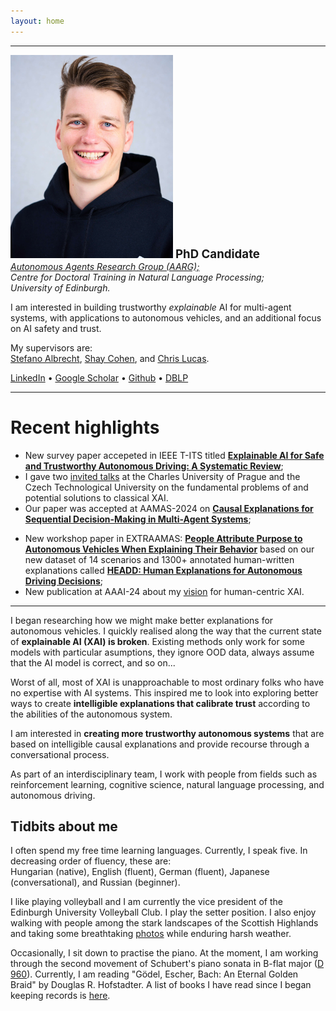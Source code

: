 ```yaml
---
layout: home
---
```

<hr />
<div class="intro">
    <img src="assets/portrait_small.jpg" alt="Portrait of Balint" width="260" class="header_img" />
    <strong style="font-size: 14pt;">PhD Candidate</strong><br />
    <div style="text-align: left; font-style: italic">
    <a href="https://agents.inf.ed.ac.uk/">Autonomous Agents Research Group (AARG);</a><br />
    Centre for Doctoral Training in Natural Language Processing;<br />
    University of Edinburgh.
    </div>
    <p>
    I am interested in building trustworthy <em>explainable</em> AI for multi-agent systems, with applications to autonomous vehicles, and an additional focus on AI safety and trust.
    </p>
    <p>
    My supervisors are: <br />
    <a href="https://agents.inf.ed.ac.uk/stefano-albrecht/">Stefano Albrecht</a>, <a href="https://homepages.inf.ed.ac.uk/scohen/">Shay Cohen</a>, and <a href="https://homepages.inf.ed.ac.uk/clucas2/">Chris Lucas</a>.
    </p>
    <span>
    <a href="https://www.linkedin.com/in/gyevnarb/">LinkedIn</a>
    &bull;
    <a href="https://scholar.google.com/citations?user=fLyES3oAAAAJ">Google Scholar</a>
    &bull;
    <a href="https://github.com/gyevnarb/">Github</a>
    &bull;
    <a href="https://dblp.org/pid/287/4975.html">DBLP</a>
    </span>
</div>

<hr />

# Recent highlights

- New survey paper accepeted in IEEE T-ITS titled **[Explainable AI for Safe and Trustworthy Autonomous Driving: A Systematic Review](https://ieeexplore.ieee.org/document/10716567)**;
- I gave two [invited talks](/assets/xai-seminar-prague.pdf) at the Charles University of Prague and the Czech Technological University on the fundamental problems of and potential solutions to classical XAI.
- Our paper was accepted at AAMAS-2024 on **[Causal Explanations for Sequential Decision-Making in Multi-Agent Systems](https://arxiv.org/abs/2302.10809)**;
<!-- - I gave an [interview](https://aihub.org/2024/04/16/interview-with-balint-gyevnar-creating-explanations-for-ai-based-decision-making-systems/) to AIHub about my research and the AAAI-24 publication; -->
- New workshop paper in EXTRAAMAS: **[People Attribute Purpose to Autonomous Vehicles When Explaining Their Behavior](https://arxiv.org/abs/2403.08828)** based on our new dataset of 14 scenarios and 1300+ annotated human-written explanations called **[HEADD: Human Explanations for Autonomous Driving Decisions](https://datashare.ed.ac.uk/handle/10283/8714)**;
- New publication at AAAI-24 about my [vision](https://ojs.aaai.org/index.php/AAAI/article/download/30395/32462) for human-centric XAI.
<!-- - Our paper **[Bridging the Transparency Gap: What Can Explainable AI Learn From the AI Act?](https://arxiv.org/abs/2302.10766)** was accepted at ECAI 2023; -->
<!-- - I was **[awarded £4,000](https://tas.ac.uk/skills/early-career-researcher-awards/)** by the UKRI Trustworthy Autonomous Systems Hub for my work on human-centered social explainable AI. -->
<!-- - My essay **["Love, Sex, and AI"](assets/essay_lovesexai.pdf)** was selected for publication by the Standing Committee of the AI100 project at Stanford University. -->

<hr />


I began researching how we might make better explanations for autonomous vehicles. 
I quickly realised along the way that the current state of **explainable AI (XAI) is broken**.
Existing methods only work for some models with particular asumptions, they ignore OOD data, always assume that the AI model is correct, and so on...

Worst of all, most of XAI is unapproachable to most ordinary folks who have no expertise with AI systems.
This inspired me to look into exploring better ways to create **intelligible explanations that calibrate trust** according to the abilities of the autonomous system.

I am interested in **creating more trustworthy autonomous systems** that are based on intelligible causal explanations and provide recourse through a conversational process.

As part of an interdisciplinary team, I work with people from fields such as reinforcement learning, cognitive science, natural language processing, and autonomous driving.


## Tidbits about me

I often spend my free time learning languages. Currently, I speak five. In decreasing order of fluency, these are: <br /> Hungarian (native), English (fluent), German (fluent), Japanese (conversational), and Russian (beginner).

I like playing volleyball and I am currently the vice president of the Edinburgh University Volleyball Club.
I play the setter position.
I also enjoy walking with people among the stark landscapes of the Scottish Highlands and taking some breathtaking [photos](https://www.instagram.com/balinthy/) while enduring harsh weather.

Occasionally, I sit down to practise the piano.
At the moment, I am working through the second movement of Schubert's piano sonata in B-flat major ([D 960](https://youtu.be/MAZ8PA5_gVA)).
Currently, I am reading "Gödel, Escher, Bach: An Eternal Golden Braid" by Douglas R. Hofstadter. 
A list of books I have read since I began keeping records is [here](https://www.goodreads.com/review/list/62432429?sort=date_read).
